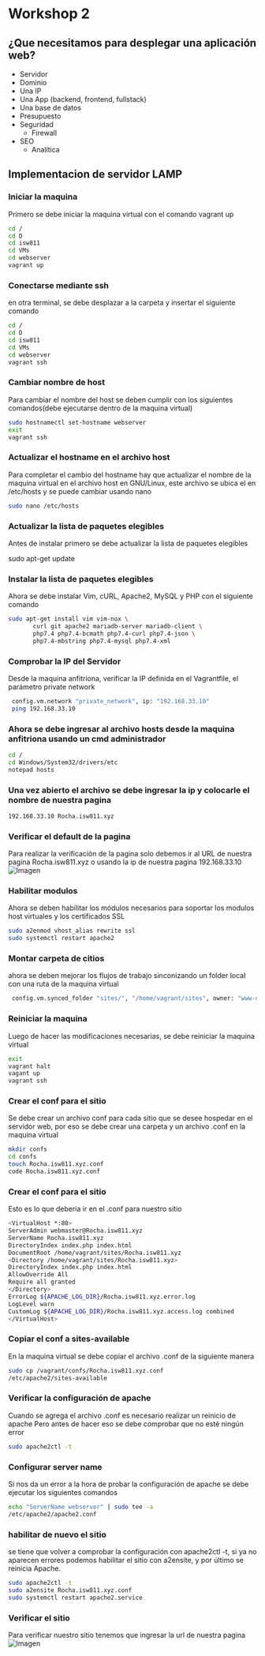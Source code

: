 # Workshop 2

## ¿Que necesitamos para desplegar una aplicación web?

- Servidor
- Dominio
- Una IP
- Una App (backend, frontend, fullstack)
- Una base de datos 
- Presupuesto
- Seguridad
    - Firewall
- SEO
    - Analítica
 ## Implementacion de servidor LAMP

 ### Iniciar la maquina
 Primero se debe iniciar la maquina virtual con el comando vagrant up
 ```bash
cd /
cd D
cd isw811
cd VMs
cd webserver
vagrant up
```

### Conectarse mediante ssh
en otra terminal, se debe desplazar a la carpeta y insertar el siguiente comando
 ```bash
cd /
cd D
cd isw811
cd VMs
cd webserver
vagrant ssh
```


 ### Cambiar nombre de host 
 Para cambiar el nombre del host se deben cumplir con los siguientes 
 comandos(debe ejecutarse dentro de la maquina virtual)

 ```bash
sudo hostnamectl set-hostname webserver
exit
vagrant ssh
 ```

  ### Actualizar el hostname en el archivo host
Para completar el cambio del hostname hay que actualizar el nombre de la maquina virtual en el archivo host en GNU/Linux, este archivo se ubica el en /etc/hosts y se puede cambiar usando nano

 ```bash
 sudo nano /etc/hosts

 ```

 ### Actualizar la lista de paquetes elegibles
Antes de instalar primero se debe actualizar la lista de paquetes elegibles 

sudo apt-get update

  ### Instalar la lista de paquetes elegibles
Ahora se debe instalar Vim, cURL, Apache2, MySQL y PHP con el siguiente comando
 ```bash
 sudo apt-get install vim vim-nox \
        curl git apache2 mariadb-server mariadb-client \
        php7.4 php7.4-bcmath php7.4-curl php7.4-json \
        php7.4-mbstring php7.4-mysql php7.4-xml

 ```
  ### Comprobar la IP del Servidor 
Desde la maquina anfitriona, verificar la IP definida en el Vagrantfile, el parámetro private network

 ```bash
  config.vm.network "private_network", ip: "192.168.33.10"
  ping 192.168.33.10

 ```
 ### Ahora se debe ingresar al archivo hosts desde la maquina anfitriona usando un cmd administrador
  ```bash
cd /
cd Windows/System32/drivers/etc
notepad hosts
```
### Una vez abierto el archivo se debe ingresar la ip y colocarle el nombre de nuestra pagina

```bash
192.168.33.10 Rocha.isw811.xyz
```
### Verificar el default de la pagina 
Para realizar la verificación de la pagina solo debemos ir al URL de nuestra pagina Rocha.isw811.xyz
o usando la ip de nuestra pagina 192.168.33.10
![Imagen](../Workshop2/Imagenes/w2.2.PNG  "imagen de mi pagina")

### Habilitar modulos 
Ahora se deben habilitar los módulos necesarios para soportar los modulos host virtuales y 
los certificados SSL

```bash
sudo a2enmod vhost_alias rewrite ssl
sudo systemctl restart apache2
```
### Montar carpeta de citios
ahora se deben mejorar los flujos de trabajo sinconizando un folder local con una ruta de la maquina
virtual
```bash
 config.vm.synced_folder "sites/", "/home/vagrant/sites", owner: "www-data", group: "www-data"
```

### Reiniciar la maquina 
Luego de hacer las modificaciones necesarias, se debe reiniciar la maquina virtual
```bash
exit
vagrant halt
vagant up
vagrant ssh
```
### Crear el conf  para el sitio

Se debe crear un archivo conf para cada sitio que se desee hospedar
en el servidor web, por eso se debe crear una carpeta y un archivo .conf
en la maquina virtual
```bash
mkdir confs
cd confs
touch Rocha.isw811.xyz.conf
code Rocha.isw811.xyz.conf
```

### Crear el conf para el sitio 
Esto es lo que deberia ir en el .conf para nuestro sitio

```bash
<VirtualHost *:80>
ServerAdmin webmaster@Rocha.isw811.xyz
ServerName Rocha.isw811.xyz
DirectoryIndex index.php index.html
DocumentRoot /home/vagrant/sites/Rocha.isw811.xyz
<Directory /home/vagrant/sites/Rocha.isw811.xyz>
DirectoryIndex index.php index.html
AllowOverride All
Require all granted
</Directory>
ErrorLog ${APACHE_LOG_DIR}/Rocha.isw811.xyz.error.log
LogLevel warn
CustomLog ${APACHE_LOG_DIR}/Rocha.isw811.xyz.access.log combined
</VirtualHost>

```

### Copiar el conf a sites-available  

En la maquina virtual se debe copiar el archivo .conf de la siguiente manera 
```bash
sudo cp /vagrant/confs/Rocha.isw811.xyz.conf
/etc/apache2/sites-available
```

### Verificar la configuración de apache

Cuando se agrega el archivo .conf es necesario realizar un reinicio de apache 
Pero antes de hacer eso se debe comprobar que no esté ningún error
```bash
sudo apache2ctl -t
```

### Configurar server name 
Si nos da un error a la hora de probar la configuración de apache 
se debe ejecutar los siguientes comandos
```bash
echo "ServerName webserver" | sudo tee -a
/etc/apache2/apache2.conf
```

### habilitar de nuevo el sitio 
se tiene que volver a comprobar la configuración con apache2ctl -t, si ya no aparecen
errores podemos habilitar el sitio con a2ensite, y por último se reinicia
Apache.
```bash
sudo apache2ctl -t
sudo a2ensite Rocha.isw811.xyz.conf
sudo systemctl restart apache2.service
```

### Verificar el sitio
Para verificar nuestro sitio tenemos que ingresar la url de nuestra pagina 
![Imagen](../Workshop2/Imagenes/Sitio.PNG  "imagen de mi pagina")

